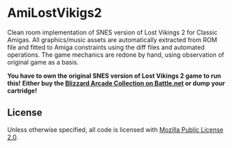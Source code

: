 # AmiLostVikigs2

Clean room implementation of SNES version of Lost Vikings 2 for Classic Amigas.
All graphics/music assets are automatically extracted from ROM file and fitted to Amiga constraints using the diff files and automated operations.
The game mechanics are redone by hand, using observation of original game as a basis.

**You have to own the original SNES version of Lost Vikings 2 game to run this!**
**Either buy the [Blizzard Arcade Collection on Battle.net](https://shop.battle.net/en-us/product/blizzard-arcade-collection) or dump your cartridge!**

## License

Unless otherwise specified, all code is licensed with [Mozilla Public License 2.0](./LICENSE).
